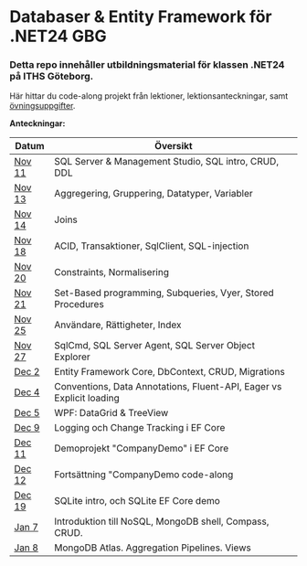 # Databaser & Entity Framework för .NET24 GBG

### Detta repo innehåller utbildningsmaterial för klassen .NET24 på ITHS Göteborg.

Här hittar du code-along projekt från lektioner, lektionsanteckningar, samt [övningsuppgifter](https://github.com/everyloop/NET24-Databases/blob/master/Exercises/Exercises.md).

**Anteckningar:**

| Datum           | Översikt                                                             |
|-----------------|----------------------------------------------------------------------|
| [Nov 11][Nov11] | SQL Server & Management Studio, SQL intro, CRUD, DDL                 |
| [Nov 13][Nov13] | Aggregering, Gruppering, Datatyper, Variabler                        |
| [Nov 14][Nov14] | Joins                                                                |
| [Nov 18][Nov18] | ACID, Transaktioner, SqlClient, SQL-injection                        |
| [Nov 20][Nov20] | Constraints, Normalisering                                           |
| [Nov 21][Nov21] | Set-Based programming, Subqueries, Vyer, Stored Procedures           |
| [Nov 25][Nov25] | Användare, Rättigheter, Index                                        |
| [Nov 27][Nov27] | SqlCmd, SQL Server Agent, SQL Server Object Explorer                 |
| [Dec 2][Dec2]   | Entity Framework Core, DbContext, CRUD, Migrations                   |
| [Dec 4][Dec4]   | Conventions, Data Annotations, Fluent-API, Eager vs Explicit loading |
| [Dec 5][Dec5]   | WPF: DataGrid & TreeView                                             |
| [Dec 9][Dec9]   | Logging och Change Tracking i EF Core                                |
| [Dec 11][Dec11] | Demoprojekt "CompanyDemo" i EF Core                                  |
| [Dec 12][Dec11] | Fortsättning "CompanyDemo code-along                                 |
| [Dec 19][Dec19] | SQLite intro, och SQLite EF Core demo                                |
| [Jan 7][Jan7]   | Introduktion till NoSQL, MongoDB shell, Compass, CRUD.               |
| [Jan 8][Jan8]   | MongoDB Atlas. Aggregation Pipelines. Views                          |

[Nov11]: https://github.com/everyloop/NET24-Databases/blob/master/Lecture-notes/Nov11.md
[Nov13]: https://github.com/everyloop/NET24-Databases/blob/master/Lecture-notes/Nov13.md
[Nov14]: https://github.com/everyloop/NET24-Databases/blob/master/Lecture-notes/Nov14.md
[Nov18]: https://github.com/everyloop/NET24-Databases/blob/master/Lecture-notes/Nov18.md
[Nov20]: https://github.com/everyloop/NET24-Databases/blob/master/Lecture-notes/Nov20.md
[Nov21]: https://github.com/everyloop/NET24-Databases/blob/master/Lecture-notes/Nov21.md
[Nov25]: https://github.com/everyloop/NET24-Databases/blob/master/Lecture-notes/Nov25.md
[Nov27]: https://github.com/everyloop/NET24-Databases/blob/master/Lecture-notes/Nov27.md
[Dec2]: https://github.com/everyloop/NET24-Databases/blob/master/Lecture-notes/Dec2.md
[Dec4]: https://github.com/everyloop/NET24-Databases/blob/master/Lecture-notes/Dec4.md
[Dec5]: https://github.com/everyloop/NET24-Databases/blob/master/Lecture-notes/Dec5.md
[Dec9]: https://github.com/everyloop/NET24-Databases/blob/master/Lecture-notes/Dec9.md
[Dec11]: https://github.com/everyloop/NET24-Databases/blob/master/Lecture-notes/Dec11.md
[Dec19]: https://github.com/everyloop/NET24-Databases/blob/master/Lecture-notes/Dec19.md
[Jan7]: https://github.com/everyloop/NET24-Databases/blob/master/Lecture-notes/Jan7.md
[Jan8]: https://github.com/everyloop/NET24-Databases/blob/master/Lecture-notes/Jan8.md
